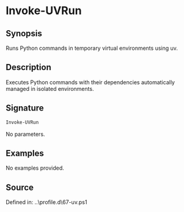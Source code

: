 # Invoke-UVRun

## Synopsis

Runs Python commands in temporary virtual environments using uv.

## Description

Executes Python commands with their dependencies automatically managed in isolated environments.

## Signature

```powershell
Invoke-UVRun
```

No parameters.

## Examples

No examples provided.

## Source

Defined in: ..\profile.d\67-uv.ps1
